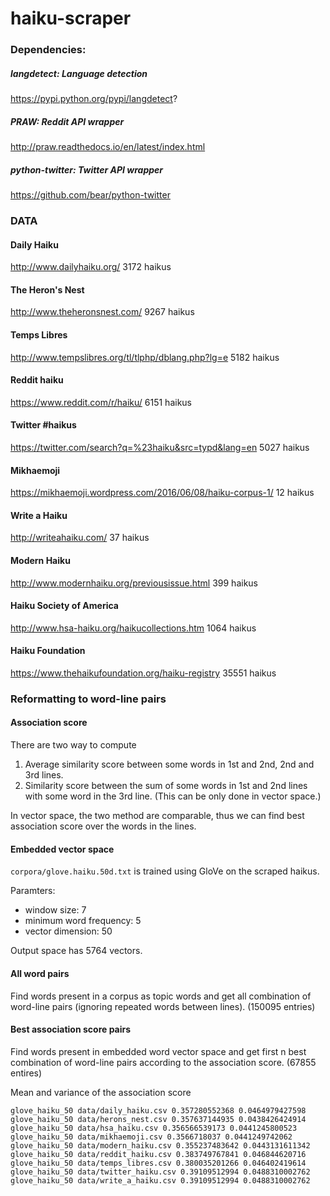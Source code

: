 # haiku-scraper

### Dependencies:

##### langdetect: Language detection
https://pypi.python.org/pypi/langdetect?

##### PRAW: Reddit API wrapper
http://praw.readthedocs.io/en/latest/index.html

##### python-twitter: Twitter API wrapper
https://github.com/bear/python-twitter

### DATA

#### Daily Haiku
http://www.dailyhaiku.org/
3172 haikus

#### The Heron's Nest
http://www.theheronsnest.com/
9267 haikus

#### Temps Libres
http://www.tempslibres.org/tl/tlphp/dblang.php?lg=e
5182 haikus

#### Reddit haiku
https://www.reddit.com/r/haiku/
6151 haikus

#### Twitter \#haikus
https://twitter.com/search?q=%23haiku&src=typd&lang=en
5027 haikus

#### Mikhaemoji
https://mikhaemoji.wordpress.com/2016/06/08/haiku-corpus-1/
12 haikus

#### Write a Haiku
http://writeahaiku.com/
37 haikus

#### Modern Haiku
http://www.modernhaiku.org/previousissue.html
399 haikus

#### Haiku Society of America
http://www.hsa-haiku.org/haikucollections.htm
1064 haikus

#### Haiku Foundation
https://www.thehaikufoundation.org/haiku-registry
35551 haikus

### Reformatting to word-line pairs

#### Association score
There are two way to compute

1. Average similarity score between some words in 1st and 2nd, 2nd and 3rd lines.
2. Similarity score between the sum of some words in 1st and 2nd lines with some word in the 3rd line. (This can be only done in vector space.)

In vector space, the two method are comparable, thus we can find best association score over the words in the lines.

#### Embedded vector space
`corpora/glove.haiku.50d.txt` is trained using GloVe on the scraped haikus.

Paramters:
- window size: 7
- minimum word frequency: 5
- vector dimension: 50

Output space has 5764 vectors.

#### All word pairs
Find words present in a corpus as topic words and get all combination of word-line pairs (ignoring repeated words between lines). (150095 entries)

#### Best association score pairs
Find words present in embedded word vector space and get first n best combination of word-line pairs according to the association score. (67855 entires)

Mean and variance of the association score
```
glove_haiku_50 data/daily_haiku.csv 0.357280552368 0.0464979427598
glove_haiku_50 data/herons_nest.csv 0.357637144935 0.0438426424914
glove_haiku_50 data/hsa_haiku.csv 0.356566539173 0.0441245800523
glove_haiku_50 data/mikhaemoji.csv 0.3566718037 0.0441249742062
glove_haiku_50 data/modern_haiku.csv 0.355237483642 0.0443131611342
glove_haiku_50 data/reddit_haiku.csv 0.383749767841 0.046844620716
glove_haiku_50 data/temps_libres.csv 0.380035201266 0.046402419614
glove_haiku_50 data/twitter_haiku.csv 0.39109512994 0.0488310002762
glove_haiku_50 data/write_a_haiku.csv 0.39109512994 0.0488310002762
```
